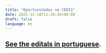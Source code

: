 ```yaml
---
title: "Oportunidades no CEDIS"
date: 2021-12-18T11:10:36+08:00
draft: false
language: en
---
```

## [See the editals in portuguese](/pt/oportunidades).